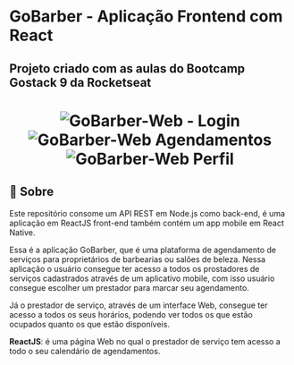 # GoBarber - Aplicação Frontend com React

## Projeto criado com as aulas do Bootcamp Gostack 9 da Rocketseat
<h1 align="center">
    <img alt="GoBarber-Web - Login" src="https://res.cloudinary.com/okmarcos93/image/upload/v1616344217/dashboard_inicial_gg1s1z.png" />
    <img alt="GoBarber-Web Agendamentos" src="https://res.cloudinary.com/okmarcos93/image/upload/v1616344218/dashboard_agendamentos_gty4cl.png" />
    <img alt="GoBarber-Web Perfil" src="https://res.cloudinary.com/okmarcos93/image/upload/v1616344219/dashboard_perfil_cvx1iz.png" />
</h1>

## :page_with_curl: Sobre
Este repositório consome um API REST em Node.js como back-end, é uma aplicação em ReactJS front-end também contém um app mobile em React Native.

Essa é a aplicação GoBarber, que é uma plataforma de agendamento de serviços para proprietários de barbearias ou salões de beleza. Nessa aplicação o usuário consegue ter acesso a todos os prostadores de serviços cadastrados através de um aplicativo mobile, com isso usuário consegue escolher um prestador para marcar seu agendamento.

Já o prestador de serviço, através de um interface Web, consegue ter acesso a todos os seus horários, podendo ver todos os que estão ocupados quanto os que estão disponíveis.

**ReactJS**: é uma página Web no qual o prestador de serviço tem acesso a todo o seu calendário de agendamentos.

